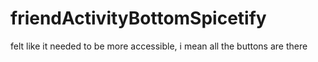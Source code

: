 # friendActivityBottomSpicetify
felt like it needed to be more accessible, i mean all the buttons are there
